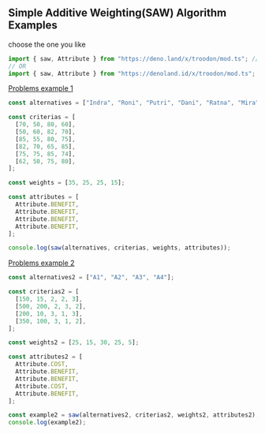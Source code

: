 ## Simple Additive Weighting(SAW) Algorithm Examples

choose the one you like

```typescript
import { saw, Attribute } from "https://deno.land/x/troodon/mod.ts"; // Official Third Party Modules
// OR
import { saw, Attribute } from "https://denoland.id/x/troodon/mod.ts"; // Indonesia Third Party Modules
```

[Problems example 1](https://aeroyid.wordpress.com/2014/01/16/metodesimple-additive-weighting-saw/)

```typescript
const alternatives = ["Indra", "Roni", "Putri", "Dani", "Ratna", "Mira"];

const criterias = [
  [70, 50, 80, 60],
  [50, 60, 82, 70],
  [85, 55, 80, 75],
  [82, 70, 65, 85],
  [75, 75, 85, 74],
  [62, 50, 75, 80],
];

const weights = [35, 25, 25, 15];

const attributes = [
  Attribute.BENEFIT,
  Attribute.BENEFIT,
  Attribute.BENEFIT,
  Attribute.BENEFIT,
];

console.log(saw(alternatives, criterias, weights, attributes));
```

[Problems example 2](https://informasi-anakutm.blogspot.com/2016/06/cara-perhitungan-dan-contoh-kasus.html)

```typescript
const alternatives2 = ["A1", "A2", "A3", "A4"];

const criterias2 = [
  [150, 15, 2, 2, 3],
  [500, 200, 2, 3, 2],
  [200, 10, 3, 1, 3],
  [350, 100, 3, 1, 2],
];

const weights2 = [25, 15, 30, 25, 5];

const attributes2 = [
  Attribute.COST,
  Attribute.BENEFIT,
  Attribute.BENEFIT,
  Attribute.COST,
  Attribute.BENEFIT,
];

const example2 = saw(alternatives2, criterias2, weights2, attributes2);
console.log(example2);
```
